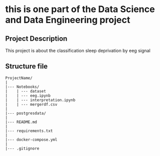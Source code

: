 # this is one part of the Data Science and Data Engineering project

## Project Description
This project is about the classification sleep deprivation by eeg signal 

## Structure file

```
ProjectName/
|
|--- Notebooks/
|    | --- dataset
|    | --- eeg.ipynb
|    | --- interpretation.ipynb
|    | --- mergerdf.csv
|
|--- postgresdata/
|
|--- README.md
|
|--- requirements.txt
|
|--- docker-compose.yml
|
|--- .gitignore
```